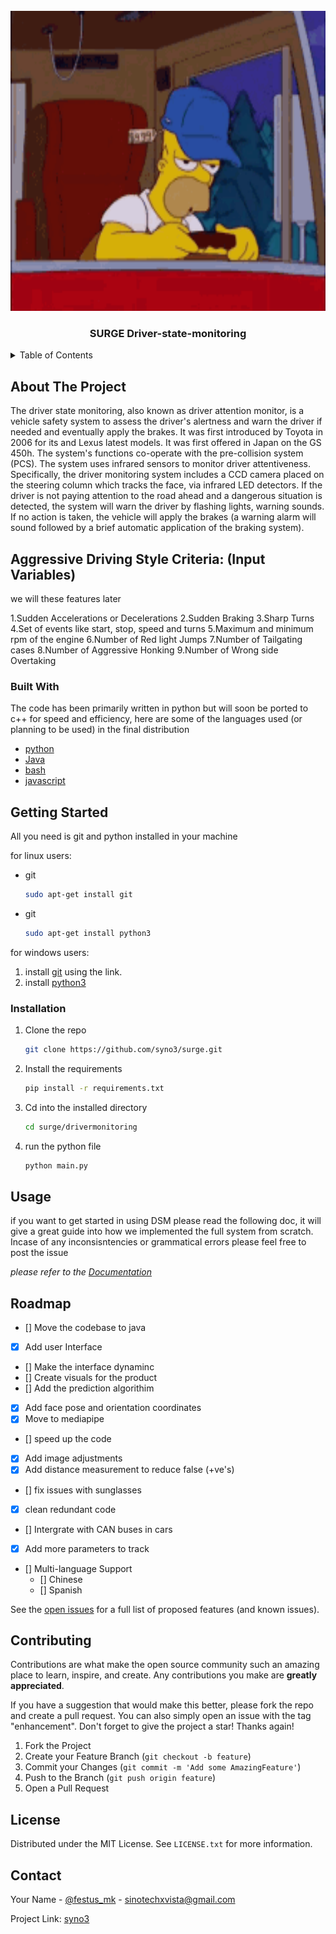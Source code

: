 <div id="top"></div>

<!-- PROJECT LOGO -->
<br />
<div align="center">
  <a href="https://github.com/othneildrew/Best-README-Template">
    <img src="assets/whats-going-on-driving.gif" alt="Logo" width="640" height="480">
  </a>

  <h3 align="center">SURGE Driver-state-monitoring</h3>
</div>

<details>
  <summary>Table of Contents</summary>
  <ol>
    <li>
      <a href="#about-the-project">About The Project</a>
      <ul>
        <li><a href="#built-with">Built With</a></li>
      </ul>
    </li>
    <li>
      <a href="#getting-started">Getting Started</a>
      <ul>
        <li><a href="#installation">Installation</a></li>
      </ul>
    </li>
    <li><a href="#usage">Usage</a></li>
    <li><a href="#roadmap">Roadmap</a></li>
    <li><a href="#contributing">Contributing</a></li>
    <li><a href="#license">License</a></li>
    <li><a href="#contact">Contact</a></li>
    <li><a href="#acknowledgments">Acknowledgments</a></li>
  </ol>
</details>

## About The Project

The driver state monitoring, also known as driver attention monitor, is a vehicle safety system to assess the driver's alertness and warn the driver if needed and eventually apply the brakes. It was first introduced by Toyota in 2006 for its and Lexus latest models. It was first offered in Japan on the GS 450h. The system's functions co-operate with the pre-collision system (PCS). The system uses infrared sensors to monitor driver attentiveness. Specifically, the driver monitoring system includes a CCD camera placed on the steering column which tracks the face, via infrared LED detectors. If the driver is not paying attention to the road ahead and a dangerous situation is detected, the system will warn the driver by flashing lights, warning sounds. If no action is taken, the vehicle will apply the brakes (a warning alarm will sound followed by a brief automatic application of the braking system).

## Aggressive Driving Style Criteria: (Input Variables)
we will these features later

1.Sudden Accelerations or Decelerations
2.Sudden Braking
3.Sharp Turns
4.Set of events like start, stop, speed and turns
5.Maximum and minimum rpm of the engine
6.Number of Red light Jumps
7.Number of Tailgating cases
8.Number of Aggressive Honking
9.Number of Wrong side Overtaking

### Built With

The code has been primarily written in python but will soon be ported to c++ for speed and efficiency, here are some of the languages used (or planning to be used) in the final distribution

* [python](https://www.python.org/)
* [Java](https://www.java.com/)
* [bash](https://www.gnu.org/software/bash/)
* [javascript](https://www.javascript.com/)

## Getting Started

All you need is git and python installed in your machine

for linux users:
* git
  ```sh
  sudo apt-get install git

* git
  ```sh
  sudo apt-get install python3
  
for windows users:
1. install [git](https://git-scm.com/downloads) using the link.
2. install [python3](https://www.python.org/downloads/)
### Installation

1. Clone the repo
   ```sh
   git clone https://github.com/syno3/surge.git
   ```
2. Install the requirements
   ```sh
   pip install -r requirements.txt
   ```
3. Cd into the installed directory
   ```sh
   cd surge/drivermonitoring
   ```
4. run the python file
   ```sh
   python main.py
   ```

## Usage

if you want to get started in using DSM please read the following doc, it will give a great guide into how we implemented the full system from scratch. Incase of any inconsisntencies or grammatical errors please feel free to post the issue

_please refer to the [Documentation](documentation.md)_

<!-- ROADMAP -->
## Roadmap

- [] Move the codebase to java
- [X] Add user Interface
- [] Make the interface dynaminc
- [] Create visuals for the product
- [] Add the prediction algorithim
- [X] Add face pose and orientation coordinates
- [X] Move to mediapipe
- [] speed up the code
- [X] Add image adjustments
- [X] Add distance measurement to reduce false (+ve's)
- [] fix issues with sunglasses
- [X] clean redundant code
- [] Intergrate with CAN buses in cars
- [X] Add more parameters to track
- [] Multi-language Support
    - [] Chinese
    - [] Spanish

See the [open issues](https://github.com/othneildrew/Best-README-Template/issues) for a full list of proposed features (and known issues).

## Contributing

Contributions are what make the open source community such an amazing place to learn, inspire, and create. Any contributions you make are **greatly appreciated**.

If you have a suggestion that would make this better, please fork the repo and create a pull request. You can also simply open an issue with the tag "enhancement".
Don't forget to give the project a star! Thanks again!

1. Fork the Project
2. Create your Feature Branch (`git checkout -b feature`)
3. Commit your Changes (`git commit -m 'Add some AmazingFeature'`)
4. Push to the Branch (`git push origin feature`)
5. Open a Pull Request

## License

Distributed under the MIT License. See `LICENSE.txt` for more information.

## Contact

Your Name - [@festus_mk](https://twitter.com/your_username) - sinotechxvista@gmail.com

Project Link: [syno3](https://github.com/syno3/surge)
